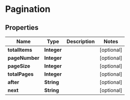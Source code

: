 

# Pagination


## Properties

| Name | Type | Description | Notes |
|------------ | ------------- | ------------- | -------------|
|**totalItems** | **Integer** |  |  [optional] |
|**pageNumber** | **Integer** |  |  [optional] |
|**pageSize** | **Integer** |  |  [optional] |
|**totalPages** | **Integer** |  |  [optional] |
|**after** | **String** |  |  [optional] |
|**next** | **String** |  |  [optional] |



